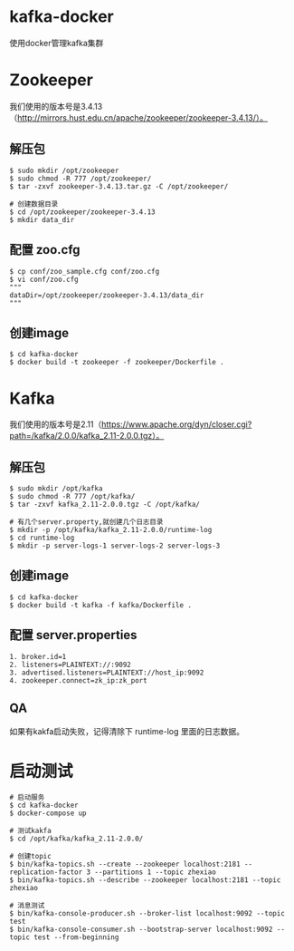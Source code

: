 # kafka-docker
使用docker管理kafka集群

# Zookeeper
我们使用的版本号是3.4.13（http://mirrors.hust.edu.cn/apache/zookeeper/zookeeper-3.4.13/）。

## 解压包 
```
$ sudo mkdir /opt/zookeeper
$ sudo chmod -R 777 /opt/zookeeper/
$ tar -zxvf zookeeper-3.4.13.tar.gz -C /opt/zookeeper/

# 创建数据目录
$ cd /opt/zookeeper/zookeeper-3.4.13
$ mkdir data_dir
```

## 配置 zoo.cfg
```
$ cp conf/zoo_sample.cfg conf/zoo.cfg
$ vi conf/zoo.cfg
"""
dataDir=/opt/zookeeper/zookeeper-3.4.13/data_dir
"""
```

## 创建image
```
$ cd kafka-docker
$ docker build -t zookeeper -f zookeeper/Dockerfile .
```

# Kafka
我们使用的版本号是2.11（https://www.apache.org/dyn/closer.cgi?path=/kafka/2.0.0/kafka_2.11-2.0.0.tgz）。

## 解压包 
```
$ sudo mkdir /opt/kafka
$ sudo chmod -R 777 /opt/kafka/
$ tar -zxvf kafka_2.11-2.0.0.tgz -C /opt/kafka/

# 有几个server.property,就创建几个日志目录
$ mkdir -p /opt/kafka/kafka_2.11-2.0.0/runtime-log
$ cd runtime-log
$ mkdir -p server-logs-1 server-logs-2 server-logs-3
```

## 创建image
```
$ cd kafka-docker
$ docker build -t kafka -f kafka/Dockerfile .
```

## 配置 server.properties
```
1. broker.id=1
2. listeners=PLAINTEXT://:9092
3. advertised.listeners=PLAINTEXT://host_ip:9092
4. zookeeper.connect=zk_ip:zk_port
```

## QA
如果有kakfa启动失败，记得清除下 runtime-log 里面的日志数据。

# 启动测试
```
# 启动服务
$ cd kafka-docker
$ docker-compose up

# 测试kakfa
$ cd /opt/kafka/kafka_2.11-2.0.0/

# 创建topic
$ bin/kafka-topics.sh --create --zookeeper localhost:2181 --replication-factor 3 --partitions 1 --topic zhexiao
$ bin/kafka-topics.sh --describe --zookeeper localhost:2181 --topic zhexiao

# 消息测试
$ bin/kafka-console-producer.sh --broker-list localhost:9092 --topic test
$ bin/kafka-console-consumer.sh --bootstrap-server localhost:9092 --topic test --from-beginning
```